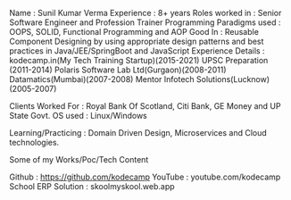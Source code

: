Name                           : Sunil Kumar Verma
Experience                     : 8+ years
Roles worked in                : Senior Software Engineer and Profession Trainer
Programming Paradigms used     : OOPS, SOLID, Functional Programming and AOP
Good In                        : Reusable Component Designing by using appropriate design patterns and
                                 best practices in Java/JEE/SpringBoot and JavaScript
Experience Details             :
                                 kodecamp.in(My Tech Training Startup)(2015-2021)
                                 UPSC Preparation (2011-2014)
                                 Polaris Software Lab Ltd(Gurgaon)(2008-2011)
                                 Datamatics(Mumbai)(2007-2008)
                                 Mentor Infotech Solutions(Lucknow)(2005-2007)


Clients Worked For             : Royal Bank Of Scotland, Citi Bank, GE Money and UP State Govt.
OS used                        : Linux/Windows

Learning/Practicing            : Domain Driven Design, Microservices and Cloud technologies.

Some of my Works/Poc/Tech Content

Github              : https://github.com/kodecamp
YouTube             : youtube.com/kodecamp
School ERP Solution : skoolmyskool.web.app
